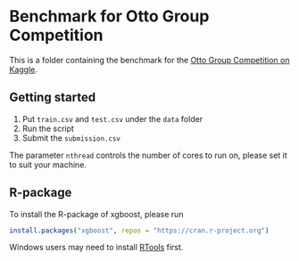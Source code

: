 Benchmark for Otto Group Competition
=========

This is a folder containing the benchmark for the [Otto Group Competition on Kaggle](http://www.kaggle.com/c/otto-group-product-classification-challenge).

## Getting started

1. Put `train.csv` and `test.csv` under the `data` folder
2. Run the script
3. Submit the `submission.csv`

The parameter `nthread` controls the number of cores to run on, please set it to suit your machine.

## R-package

To install the R-package of xgboost, please run

```r
install.packages("xgboost", repos = "https://cran.r-project.org")
```

Windows users may need to install [RTools](http://cran.r-project.org/bin/windows/Rtools/) first.

